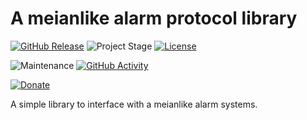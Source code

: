 # A meianlike alarm protocol library

[![GitHub Release][releases-shield]][releases]
![Project Stage][project-stage-shield]
[![License][license-shield]](LICENSE.md)

![Maintenance][maintenance-shield]
[![GitHub Activity][commits-shield]][commits]

[![Donate](https://img.shields.io/badge/donate-BuyMeCoffee-yellow.svg)](https://www.buymeacoffee.com/bigmoby)

A simple library to interface with a meianlike alarm systems.


[releases-shield]: https://img.shields.io/github/release/bigmoby/pymeianlike.svg
[releases]: https://github.com/bigmoby/pymeianlike/releases
[project-stage-shield]: https://img.shields.io/badge/project%20stage-development-yellowgreen.svg
[license-shield]: https://img.shields.io/github/license/bigmoby/pymeianlike
[maintenance-shield]: https://img.shields.io/maintenance/yes/2022.svg
[commits-shield]: https://img.shields.io/github/commit-activity/y/bigmoby/pymeianlike.svg
[commits]: https://img.shields.io/github/commits/bigmoby/pymeianlike
